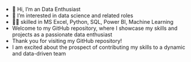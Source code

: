 - 👋 Hi, I’m an Data Enthusiast
- 👀 I’m interested in data science and related roles 
- :technologist: skilled in MS Excel, Python, SQL, Power BI, Machine Learning
- Welcome to my GitHub repository, where I showcase my skills and projects as a passionate data enthusiast
- Thank you for visiting my GitHub repository!
- I am excited about the prospect of contributing my skills to a dynamic and data-driven team

<!---
Grow-Data/Grow-Data is a ✨ special ✨ repository because its `README.md` (this file) appears on your GitHub profile.
You can click the Preview link to take a look at your changes.
--->
